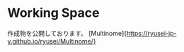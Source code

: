 Working Space
=======================
作成物を公開しております。
[Multinome]{https://ryusei-jp-y.github.io/ryusei/Multinome/}
